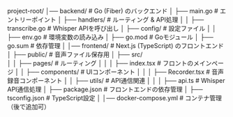 project-root/
│── backend/            # Go (Fiber) のバックエンド
│   ├── main.go         # エントリーポイント
│   ├── handlers/       # ルーティング & API処理
│   │   ├── transcribe.go  # Whisper APIを呼び出し
│   ├── config/         # 設定ファイル
│   │   ├── env.go      # 環境変数の読み込み
│   ├── go.mod          # Goモジュール
│   ├── go.sum          # 依存管理
│
│── frontend/           # Next.js (TypeScript) のフロントエンド
│   ├── public/         # 音声ファイル保存用
│   ├── src/           
│   │   ├── pages/      # ルーティング
│   │   │   ├── index.tsx   # フロントのメインページ
│   │   ├── components/ # UIコンポーネント
│   │   │   ├── Recorder.tsx  # 音声録音コンポーネント
│   │   ├── utils/      # API通信関連
│   │   │   ├── api.ts  # Whisper API通信処理
│   ├── package.json    # フロントエンドの依存管理
│   ├── tsconfig.json   # TypeScript設定
│
│── docker-compose.yml  # コンテナ管理（後で追加可）